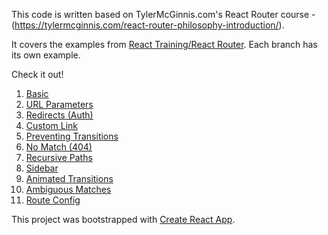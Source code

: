 This code is written based on TylerMcGinnis.com's React Router course - (https://tylermcginnis.com/react-router-philosophy-introduction/).

It covers the examples from [React Training/React Router](https://reacttraining.com/react-router/web/example). Each branch has its own example.

Check it out!

1. [Basic](https://reacttraining.com/react-router/web/example/basic) 
2. [URL Parameters](https://reacttraining.com/react-router/web/example/url-params)
3. [Redirects (Auth)](https://reacttraining.com/react-router/web/example/auth-workflow)
4. [Custom Link](https://reacttraining.com/react-router/web/example/custom-link)
5. [Preventing Transitions](https://reacttraining.com/react-router/web/example/preventing-transitions)
6. [No Match (404)](https://reacttraining.com/react-router/web/example/no-match)
7. [Recursive Paths](https://reacttraining.com/react-router/web/example/recursive-paths)
8. [Sidebar](https://reacttraining.com/react-router/web/example/sidebar)
9. [Animated Transitions](https://reacttraining.com/react-router/web/example/animated-transitions)
10. [Ambiguous Matches](https://reacttraining.com/react-router/web/example/ambiguous-matches)
11. [Route Config](https://reacttraining.com/react-router/web/example/route-config)


This project was bootstrapped with [Create React App](https://github.com/facebookincubator/create-react-app).
